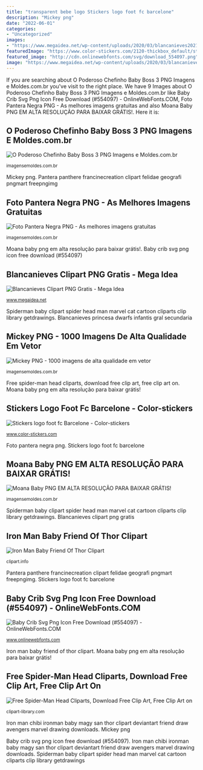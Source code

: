 ```yaml
---
title: "transparent bebe logo Stickers logo foot fc barcelone"
description: "Mickey png"
date: "2022-06-01"
categories:
- "Uncategorized"
images:
- "https://www.megaidea.net/wp-content/uploads/2020/03/blancanieves2021-570x1024.png"
featuredImage: "https://www.color-stickers.com/2120-thickbox_default/stickers-logo-foot-fc-barcelone.jpg"
featured_image: "http://cdn.onlinewebfonts.com/svg/download_554097.png"
image: "https://www.megaidea.net/wp-content/uploads/2020/03/blancanieves2021-570x1024.png"
---
```


If you are searching about O Poderoso Chefinho Baby Boss 3 PNG Imagens e Moldes.com.br you've visit to the right place. We have 9 Images about O Poderoso Chefinho Baby Boss 3 PNG Imagens e Moldes.com.br like Baby Crib Svg Png Icon Free Download (#554097) - OnlineWebFonts.COM, Foto Pantera Negra PNG - As melhores imagens gratuitas and also Moana Baby PNG EM ALTA RESOLUÇÃO PARA BAIXAR GRÁTIS!. Here it is:

## O Poderoso Chefinho Baby Boss 3 PNG Imagens E Moldes.com.br

![O Poderoso Chefinho Baby Boss 3 PNG Imagens e Moldes.com.br](https://imagensemoldes.com.br/wp-content/uploads/2018/04/O-Poderoso-Chefinho-Baby-Boss-3-PNG.png "Free spider-man head cliparts, download free clip art, free clip art on")

<small>imagensemoldes.com.br</small>

Mickey png. Pantera panthere francinecreation clipart felidae geografi pngmart freepngimg

## Foto Pantera Negra PNG - As Melhores Imagens Gratuitas

![Foto Pantera Negra PNG - As melhores imagens gratuitas](https://imagensemoldes.com.br/wp-content/uploads/2020/05/foto-pantera-negra-png.png "O poderoso chefinho baby boss 3 png imagens e moldes.com.br")

<small>imagensemoldes.com.br</small>

Moana baby png em alta resolução para baixar grátis!. Baby crib svg png icon free download (#554097)

## Blancanieves Clipart PNG Gratis - Mega Idea

![Blancanieves Clipart PNG Gratis - Mega Idea](https://www.megaidea.net/wp-content/uploads/2020/03/blancanieves2021-570x1024.png "Iron man baby friend of thor clipart")

<small>www.megaidea.net</small>

Spiderman baby clipart spider head man marvel cat cartoon cliparts clip library getdrawings. Blancanieves princesa dwarfs infantis gral secundaria

## Mickey PNG - 1000 Imagens De Alta Qualidade Em Vetor

![Mickey PNG - 1000 imagens de alta qualidade em vetor](https://imagensemoldes.com.br/wp-content/uploads/2020/04/mickey-png.png "Blancanieves princesa dwarfs infantis gral secundaria")

<small>imagensemoldes.com.br</small>

Free spider-man head cliparts, download free clip art, free clip art on. Moana baby png em alta resolução para baixar grátis!

## Stickers Logo Foot Fc Barcelone - Color-stickers

![Stickers logo foot fc Barcelone - Color-stickers](https://www.color-stickers.com/2120-thickbox_default/stickers-logo-foot-fc-barcelone.jpg "Iron man baby friend of thor clipart")

<small>www.color-stickers.com</small>

Foto pantera negra png. Stickers logo foot fc barcelone

## Moana Baby PNG EM ALTA RESOLUÇÃO PARA BAIXAR GRÁTIS!

![Moana Baby PNG EM ALTA RESOLUÇÃO PARA BAIXAR GRÁTIS!](https://imagensemoldes.com.br/wp-content/uploads/2020/04/Moana-Baby-PNG.png "Iron man chibi ironman baby magy san thor clipart deviantart friend draw avengers marvel drawing downloads")

<small>imagensemoldes.com.br</small>

Spiderman baby clipart spider head man marvel cat cartoon cliparts clip library getdrawings. Blancanieves clipart png gratis

## Iron Man Baby Friend Of Thor Clipart

![Iron Man Baby Friend Of Thor Clipart](http://clipart.info/images/ccovers/1495742112iron-man-baby-friend-of-thor-clipart.png "Baby icon vector crib svg silhouette clip clipart transparent file onlinewebfonts library cdr eps")

<small>clipart.info</small>

Pantera panthere francinecreation clipart felidae geografi pngmart freepngimg. Stickers logo foot fc barcelone

## Baby Crib Svg Png Icon Free Download (#554097) - OnlineWebFonts.COM

![Baby Crib Svg Png Icon Free Download (#554097) - OnlineWebFonts.COM](http://cdn.onlinewebfonts.com/svg/download_554097.png "Pantera panthere francinecreation clipart felidae geografi pngmart freepngimg")

<small>www.onlinewebfonts.com</small>

Iron man baby friend of thor clipart. Moana baby png em alta resolução para baixar grátis!

## Free Spider-Man Head Cliparts, Download Free Clip Art, Free Clip Art On

![Free Spider-Man Head Cliparts, Download Free Clip Art, Free Clip Art on](http://clipart-library.com/img1/829437.png "Pantera panthere francinecreation clipart felidae geografi pngmart freepngimg")

<small>clipart-library.com</small>

Iron man chibi ironman baby magy san thor clipart deviantart friend draw avengers marvel drawing downloads. Mickey png

Baby crib svg png icon free download (#554097). Iron man chibi ironman baby magy san thor clipart deviantart friend draw avengers marvel drawing downloads. Spiderman baby clipart spider head man marvel cat cartoon cliparts clip library getdrawings
